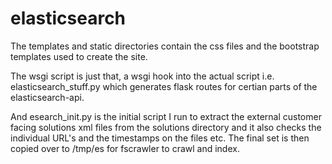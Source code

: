 # elasticsearch
The templates and static directories contain the css files and the bootstrap templates used to create the site. 

The wsgi script is just that, a wsgi hook into the actual script i.e. elasticsearch_stuff.py which generates flask routes for certian parts of the elasticsearch-api. 

And esearch_init.py is the initial script I run to extract the external customer facing solutions xml files from the solutions directory and it also checks the individual URL's and the timestamps on the files etc. The final set is then copied over to /tmp/es for fscrawler to crawl and index.

